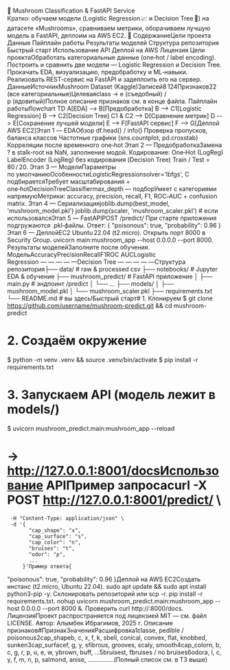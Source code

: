 🍄 Mushroom Classification & FastAPI Service  
Кратко: обучаем модели (Logistic Regression 📈 и Decision Tree 🌳) на датасете «Mushrooms», сравниваем метрики, оборачиваем лучшую модель в FastAPI, деплоим на AWS EC2.
📑 СодержаниеЦели проекта
Данные
Пайплайн работы
Результаты моделей
Структура репозитория
Быстрый старт
Использование API
Деплой на AWS
Лицензия
Цели проектаОбработать категориальные данные (one‑hot / label encoding).
Построить и сравнить две модели — Logistic Regression и Decision Tree.
Прокачать EDA, визуализацию, предобработку и ML‑навыки.
Реализовать REST‑сервис на FastAPI и задеплоить его на сервер.
ДанныеИсточникMushroom Dataset (Kaggle)Записей8 124Признаков22 (все категориальные)Целеваяclass → e (съедобный) / p (ядовитый)Полное описание признаков см. в конце файла.
Пайплайн работыflowchart TD
    A[EDA] --> B[Предобработка]
    B --> C1[Logistic Regression]
    B --> C2[Decision Tree]
    C1 & C2 --> D[Сравнение метрик]
    D --> E[Сохранение лучшей модели]
    E --> F[FastAPI сервис]
    F --> G[Деплой AWS EC2]Этап 1 — EDAОбзор df.head() / info()
Проверка пропусков, баланса классов
Частотные графики (sns.countplot, pd.crosstab)
Корреляции после временного one‑hot
Этап 2 — ПредобработкаЗамена ? в stalk-root на NaN, заполнение модой.
Кодирование:
One‑Hot (LogReg)
LabelEncoder (LogReg)
без кодирования (Decision Tree)
Train / Test = 80 / 20.
Этап 3 — МоделиПараметры по умолчаниюОсобенностиLogisticRegressionsolver='lbfgs', C подбираетсяТребует масштабирования + one‑hotDecisionTreeClassifiermax_depth — подборУмеет с категориями напрямуюМетрики: accuracy, precision, recall, F1, ROC‑AUC + confusion matrix.
Этап 4 — Сериализацияjoblib.dump(best_model, 'mushroom_model.pkl')
joblib.dump(scaler,       'mushroom_scaler.pkl')   # если использовалсяЭтап 5 — FastAPIPOST /predict/
При старте приложения подгружаются .pkl‑файлы.
Ответ:
{
  "poisonous": true,
  "probability": 0.96
}Этап 6 — ДеплойEC2 Ubuntu 22.04 (t2.micro).
Открыть порт 8000 в Security Group.
uvicorn main:mushroom_app --host 0.0.0.0 --port 8000.
Результаты моделейЗаполните после обучения.
МодельAccuracyPrecisionRecallF1ROC AUCLogistic Regression — — — — —Decision Tree — — — — —Структура репозитория├── data/                 # raw & processed csv
├── notebooks/            # Jupyter EDA & обучение
├── mushroom_predict/     # FastAPI приложение
│   ├── main.py           # эндпоинт /predict
│   └── ...
├── models/
│   ├── mushroom_model.pkl
│   └── mushroom_scaler.pkl
├── requirements.txt
└── README.md             # вы здесь!Быстрый старт# 1. Клонируем
$ git clone https://github.com/username/mushroom-predict.git && cd mushroom-predict

# 2. Создаём окружение
$ python -m venv .venv && source .venv/bin/activate
$ pip install -r requirements.txt

# 3. Запускаем API (модель лежит в models/)
$ uvicorn mushroom_predict.main:mushroom_app --reload
# → http://127.0.0.1:8001/docsИспользование APIПример запросаcurl -X POST http://127.0.0.1:8001/predict/ \
     -H "Content-Type: application/json" \
     -d '{
           "cap_shape": "x",
           "cap_surface": "s",
           "cap_color": "n",
           "bruises": "t",
           "odor": "p",
           ...
         }'Пример ответа{
  "poisonous": true,
  "probability": 0.96
}Деплой на AWS EC2Создать инстанс (t2.micro, Ubuntu 22.04).
sudo apt update && sudo apt install python3-pip -y.
Склонировать репозиторий или scp -r.
pip install -r requirements.txt.
nohup uvicorn mushroom_predict.main:mushroom_app --host 0.0.0.0 --port 8000 &.
Проверить curl http://<EC2-IP>:8000/docs.
ЛицензияПроект распространяется под лицензией MIT — см. файл LICENSE.
Автор: Алымбек Ибрагимов, 2025 г.
Описание признаков#ПризнакЗначенияРасшифровка1classe, pedible / poisonous2cap_shapeb, c, x, f, k, sbell, conical, convex, flat, knobbed, sunken3cap_surfacef, g, y, sfibrous, grooves, scaly, smooth4cap_colorn, b, c, g, r, p, u, e, w, ybrown, buff, …5bruisest, fbruises / no bruises6odora, l, c, y, f, m, n, p, salmond, anise, ……………(Полный список см. в ТЗ выше)
